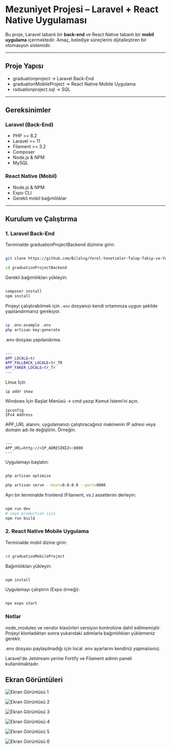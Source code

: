 # Mezuniyet Projesi – Laravel + React Native Uygulaması

Bu proje, Laravel tabanlı bir **back-end** ve React Native tabanlı bir **mobil uygulama** içermektedir. Amaç, belediye süreçlerini dijitalleştiren bir otomasyon sistemidir.

---

## Proje Yapısı

- graduationproject → Laravel Back-End
- graduationMobileProject → React Native Mobile Uygulama
- raduationproject.sql → SQL 

---

## Gereksinimler

### Laravel (Back-End)

- PHP >= 8.2
- Laravel >= 11
- Filament >= 3.2
- Composer
- Node.js & NPM
- MySQL 

### React Native (Mobil)

- Node.js & NPM
- Expo CLI
- Gerekli mobil bağımlılıklar

---

## Kurulum ve Çalıştırma

### 1. Laravel Back-End

Terminalde graduationProjectBackend dizinine girin:

```bash

git clone https://github.com/Bilalng/Yerel-Yonetimler-Talep-Takip-ve-Yonetim-Platformu.git

cd graduationProjectBackend

```

Gerekli bağımlılıkları yükleyin:

```bash

composer install
npm install

```

Projeyi çalıştırabilmek için `.env` dosyanızı kendi ortamınıza uygun şekilde yapılandırmanız gerekiyor.

```bash

cp .env.example .env
php artisan key:generate

```
.env dosyası yapılandırma.

```bash

---
APP_LOCALE=tr
APP_FALLBACK_LOCALE=tr_TR
APP_FAKER_LOCALE=tr_Tr
---
```
Linux İçin

```
ip addr show

```
Windows İçin
Başlat Menüsü → cmd yazıp Komut İstemi’ni açın.
```
ipconfig
IPv4 Address
```

APP_URL alanını, uygulamanızı çalıştıracağınız makinenin IP adresi veya domain adı ile değiştirin. Örneğin:


```

---
APP_URL=http://<IP_ADRESİNİZ>:8000
---

```
Uygulamayı başlatın:

```bash

php artisan optimize

php artisan serve --host=0.0.0.0 --port=8000

```
Ayrı bir terminalde frontend (Filament, vs.) assetlerini derleyin:

```bash

npm run dev
# veya production için
npm run build

```

### 2. React Native Mobile Uygulama

Terminalde mobil dizine girin:

```bash

cd graduationMobileProject

```
Bağımlılıkları yükleyin:

```bash

npm install

```
Uygulamayı çalıştırın (Expo örneği):

```bash

npx expo start

```

### Notlar

node_modules ve vendor klasörleri versiyon kontrolüne dahil edilmemiştir. Projeyi klonladıktan sonra yukarıdaki adımlarla bağımlılıkları yüklemeniz gerekir.

.env dosyası paylaşılmadığı için local .env ayarlarını kendiniz yapmalısınız.

Laravel'de Jetstream yerine Fortify ve Filament admin paneli kullanılmaktadır.


## Ekran Görüntüleri

![Ekran Görüntüsü 1](graduationMobileProject/assets/images/KullanıcıWelcome.png)

![Ekran Görüntüsü 2](graduationMobileProject/assets/images/KullanıcıTalep.png)

![Ekran Görüntüsü 3](graduationMobileProject/assets/images/talepDeğerlendirmeAdmin.png)

![Ekran Görüntüsü 4](graduationMobileProject/assets/images/istatistik.png)

![Ekran Görüntüsü 5](graduationMobileProject/assets/images/AndroidTaleplerim.jpeg)

![Ekran Görüntüsü 6](graduationMobileProject/assets/images/androidOnaylananTaleple.jpeg)













